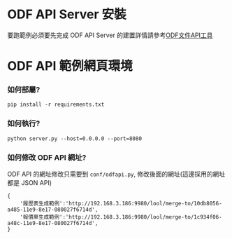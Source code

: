 # ODF API Server 安裝

要跑範例必須要先完成 ODF API Server 的建置詳情請參考[ODF文件API工具](https://www.ndc.gov.tw/cp.aspx?n=260AB6C70F5AF292&s=04C4AB150E9149D6)


# ODF API 範例網頁環境

### 如何部屬?
```
pip install -r requirements.txt
```

### 如何執行?
```
python server.py --host=0.0.0.0 --port=8080
```

### 如何修改 ODF API 網址?

ODF API 的網址修改只需要到 `conf/odfapi.py`, 修改後面的網址(這邊採用的網址都是 JSON API)

```
{
    '履歷表生成範例':'http://192.168.3.186:9980/lool/merge-to/10db8056-a485-11e9-8e17-080027f6714d',
    '報價單生成範例':'http://192.168.3.186:9980/lool/merge-to/1c934f06-a48c-11e9-8e17-080027f6714d',
}
```